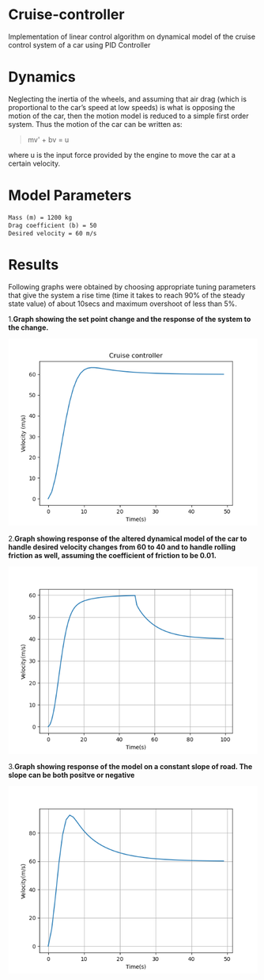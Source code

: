 # Cruise-controller
Implementation of linear control algorithm on dynamical model of the cruise control system of a car using PID Controller
# Dynamics
Neglecting the inertia of the wheels,
and assuming that air drag (which is proportional to the car’s speed at low speeds) is what is
opposing the motion of the car, then the motion model is reduced to a simple first order system. 
Thus the motion of the car can be written as:
> mv' + bv = u

where u is the input force provided by the engine to move the car at a certain velocity.
# Model Parameters
```
Mass (m) = 1200 kg
Drag coefficient (b) = 50
Desired velocity = 60 m/s
```
# Results

Following graphs were obtained by choosing appropriate tuning parameters that give the system
a rise time (time it takes to reach 90% of the steady state value) of about 10secs and 
maximum overshoot of less than 5%. 



1.**Graph showing the set point change and the response of the system to the
change.**


 ![Image](cruisecontroller.png)
 
 
2.**Graph showing response of the altered dynamical model of the car to handle
desired velocity changes from 60 to 40 and to handle rolling friction as well, 
assuming the coefficient of friction to be 0.01.**


 ![Image](cruisecontroladv1.png)
 
 
3.**Graph showing response of the model on a constant slope of road. The slope can be both positve
 or negative**
 
 
 ![Image](cruisecontroladv2.png)
